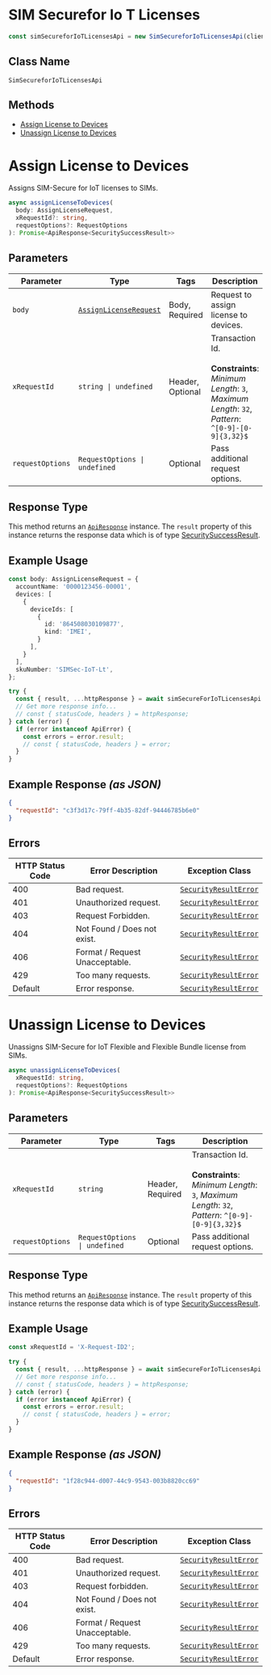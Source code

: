 # SIM Securefor Io T Licenses

```ts
const simSecureforIoTLicensesApi = new SimSecureforIoTLicensesApi(client);
```

## Class Name

`SimSecureforIoTLicensesApi`

## Methods

* [Assign License to Devices](../../doc/controllers/sim-securefor-io-t-licenses.md#assign-license-to-devices)
* [Unassign License to Devices](../../doc/controllers/sim-securefor-io-t-licenses.md#unassign-license-to-devices)


# Assign License to Devices

Assigns SIM-Secure for IoT licenses to SIMs.

```ts
async assignLicenseToDevices(
  body: AssignLicenseRequest,
  xRequestId?: string,
  requestOptions?: RequestOptions
): Promise<ApiResponse<SecuritySuccessResult>>
```

## Parameters

| Parameter | Type | Tags | Description |
|  --- | --- | --- | --- |
| `body` | [`AssignLicenseRequest`](../../doc/models/assign-license-request.md) | Body, Required | Request to assign license to devices. |
| `xRequestId` | `string \| undefined` | Header, Optional | Transaction Id.<br><br>**Constraints**: *Minimum Length*: `3`, *Maximum Length*: `32`, *Pattern*: `^[0-9]-[0-9]{3,32}$` |
| `requestOptions` | `RequestOptions \| undefined` | Optional | Pass additional request options. |

## Response Type

This method returns an [`ApiResponse`](../../doc/api-response.md) instance. The `result` property of this instance returns the response data which is of type [SecuritySuccessResult](../../doc/models/security-success-result.md).

## Example Usage

```ts
const body: AssignLicenseRequest = {
  accountName: '0000123456-00001',
  devices: [
    {
      deviceIds: [
        {
          id: '864508030109877',
          kind: 'IMEI',
        }
      ],
    }
  ],
  skuNumber: 'SIMSec-IoT-Lt',
};

try {
  const { result, ...httpResponse } = await simSecureForIoTLicensesApi.assignLicenseToDevices(body);
  // Get more response info...
  // const { statusCode, headers } = httpResponse;
} catch (error) {
  if (error instanceof ApiError) {
    const errors = error.result;
    // const { statusCode, headers } = error;
  }
}
```

## Example Response *(as JSON)*

```json
{
  "requestId": "c3f3d17c-79ff-4b35-82df-94446785b6e0"
}
```

## Errors

| HTTP Status Code | Error Description | Exception Class |
|  --- | --- | --- |
| 400 | Bad request. | [`SecurityResultError`](../../doc/models/security-result-error.md) |
| 401 | Unauthorized request. | [`SecurityResultError`](../../doc/models/security-result-error.md) |
| 403 | Request Forbidden. | [`SecurityResultError`](../../doc/models/security-result-error.md) |
| 404 | Not Found / Does not exist. | [`SecurityResultError`](../../doc/models/security-result-error.md) |
| 406 | Format / Request Unacceptable. | [`SecurityResultError`](../../doc/models/security-result-error.md) |
| 429 | Too many requests. | [`SecurityResultError`](../../doc/models/security-result-error.md) |
| Default | Error response. | [`SecurityResultError`](../../doc/models/security-result-error.md) |


# Unassign License to Devices

Unassigns SIM-Secure for IoT Flexible and Flexible Bundle license from SIMs.

```ts
async unassignLicenseToDevices(
  xRequestId: string,
  requestOptions?: RequestOptions
): Promise<ApiResponse<SecuritySuccessResult>>
```

## Parameters

| Parameter | Type | Tags | Description |
|  --- | --- | --- | --- |
| `xRequestId` | `string` | Header, Required | Transaction Id.<br><br>**Constraints**: *Minimum Length*: `3`, *Maximum Length*: `32`, *Pattern*: `^[0-9]-[0-9]{3,32}$` |
| `requestOptions` | `RequestOptions \| undefined` | Optional | Pass additional request options. |

## Response Type

This method returns an [`ApiResponse`](../../doc/api-response.md) instance. The `result` property of this instance returns the response data which is of type [SecuritySuccessResult](../../doc/models/security-success-result.md).

## Example Usage

```ts
const xRequestId = 'X-Request-ID2';

try {
  const { result, ...httpResponse } = await simSecureForIoTLicensesApi.unassignLicenseToDevices(xRequestId);
  // Get more response info...
  // const { statusCode, headers } = httpResponse;
} catch (error) {
  if (error instanceof ApiError) {
    const errors = error.result;
    // const { statusCode, headers } = error;
  }
}
```

## Example Response *(as JSON)*

```json
{
  "requestId": "1f28c944-d007-44c9-9543-003b8820cc69"
}
```

## Errors

| HTTP Status Code | Error Description | Exception Class |
|  --- | --- | --- |
| 400 | Bad request. | [`SecurityResultError`](../../doc/models/security-result-error.md) |
| 401 | Unauthorized request. | [`SecurityResultError`](../../doc/models/security-result-error.md) |
| 403 | Request forbidden. | [`SecurityResultError`](../../doc/models/security-result-error.md) |
| 404 | Not Found / Does not exist. | [`SecurityResultError`](../../doc/models/security-result-error.md) |
| 406 | Format / Request Unacceptable. | [`SecurityResultError`](../../doc/models/security-result-error.md) |
| 429 | Too many requests. | [`SecurityResultError`](../../doc/models/security-result-error.md) |
| Default | Error response. | [`SecurityResultError`](../../doc/models/security-result-error.md) |

